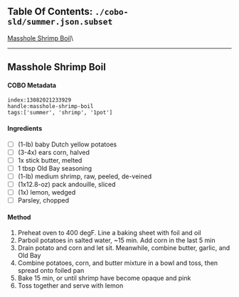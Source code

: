 ## Table Of Contents: ```./cobo-sld/summer.json.subset```

[Masshole Shrimp Boil](#masshole-shrimp-boil)\


 ___ 
## Masshole Shrimp Boil

#### COBO Metadata
```
index:13082021233929
handle:masshole-shrimp-boil
tags:['summer', 'shrimp', '1pot']
```

#### Ingredients
 - [ ] (1-lb) baby Dutch yellow potatoes
 - [ ] (3-4x) ears corn, halved
 - [ ] 1x stick butter, melted
 - [ ] 1 tbsp Old Bay seasoning
 - [ ] (1-lb) medium shrimp, raw, peeled, de-veined
 - [ ] (1x12.8-oz) pack andouille, sliced
 - [ ] (1x) lemon, wedged
 - [ ] Parsley, chopped

#### Method
1. Preheat oven to 400 degF. Line a baking sheet with foil and oil
2. Parboil potatoes in salted water, ~15 min. Add corn in the last 5 min
3. Drain potato and corn and let sit. Meanwhile, combine butter, garlic, and Old Bay
4. Combine potatoes, corn, and butter mixture in a bowl and toss, then spread onto foiled pan
5. Bake 15 min, or until shrimp have become opaque and pink
6. Toss together and serve with lemon




